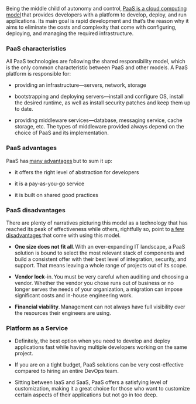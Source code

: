 Being the middle child of autonomy and control, [PaaS is a cloud computing model](https://www.artifakt.com/paas-advantages-disadvantages-and-cost/) that provides developers with a platform to develop, deploy, and run applications. Its main goal is rapid development and that’s the reason why it aims to eliminate the costs and complexity that come with configuring, deploying, and managing the required infrastructure.  

### PaaS characteristics 

All PaaS technologies are following the shared responsibility model, which is the only common characteristic between PaaS and other models. A PaaS platform is responsible for: 

-   providing an infrastructure—servers, network, storage 
    
-   bootstrapping and deploying servers—install and configure OS, install the desired runtime, as well as install security patches and keep them up to date. 
    
-   providing middleware services—database, messaging service, cache storage, etc. The types of middleware provided always depend on the choice of PaaS and its implementation. 
    

### PaaS advantages 

PaaS has [many advantages](https://www.artifakt.com/paas-advantages-disadvantages-and-cost/) but to sum it up:  

-   it offers the right level of abstraction for developers 
    
-   it is a pay-as-you-go service 
    
-   it is built on shared good practices 
    

### PaaS disadvantages 

There are plenty of narratives picturing this model as a technology that has reached its peak of effectiveness while others, rightfully so, point to [a few disadvantages](https://www.artifakt.com/paas-advantages-disadvantages-and-cost/) that come with using this model. 

-   **One size does not fit all**. With an ever-expanding IT landscape, a PaaS solution is bound to select the most relevant stack of components and build a consistent offer with their best level of integration, security, and support. That means leaving a whole range of projects out of its scope. 
    
-   **Vendor lock**-in. You must be very careful when auditing and choosing a vendor. Whether the vendor you chose runs out of business or no longer serves the needs of your organization, a migration can impose significant costs and in-house engineering work. 
    
-   **Financial viability**. Management can not always have full visibility over the resources their engineers are using.  
    

### Platform as a Service 

-   Definitely, the best option when you need to develop and deploy applications fast while having multiple developers working on the same project.  
    
-   If you are on a tight budget, PaaS solutions can be very cost-effective compared to hiring an entire DevOps team.  
    
-   Sitting between IaaS and SaaS, PaaS offers a satisfying level of customization, making it a great choice for those who want to customize certain aspects of their applications but not go in too deep.